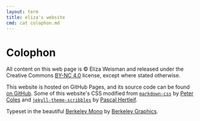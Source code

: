 ```yaml
---
layout: term
title: eliza's website
cmd: cat colophon.md
---
```


Colophon
========

All content on this web page is &copy; Eliza Weisman and released under the
Creative Commons [BY-NC 4.0] license, except where stated otherwise.

This website is hosted on GitHub Pages, and its source code can be found [on
GitHub]. Some of this website's CSS modified from [`markdown-css`] by [Peter
Coles] and [`jekyll-theme-scribbles`] by [Pascal Hertleif].

Typeset in the beautiful [Berkeley Mono] by [Berkeley Graphics].

[BY-NC 4.0]: https://creativecommons.org/licenses/by-nc/4.0/
[`markdown-css`]: https://github.com/mrcoles/markdown-css
[on GitHub]: https://github.com/hawkw/hawkw.github.io
[Peter Coles]: https://github.com/mrcoles
[`jekyll-theme-scribbles`]: https://killercup.github.io/jekyll-theme-scribbles/
[Pascal Hertleif]: https://pascalhertleif.de/
[Berkeley Mono]: https://berkeleygraphics.com/typefaces/berkeley-mono/
[Berkeley Graphics]: https://berkeleygraphics.com
